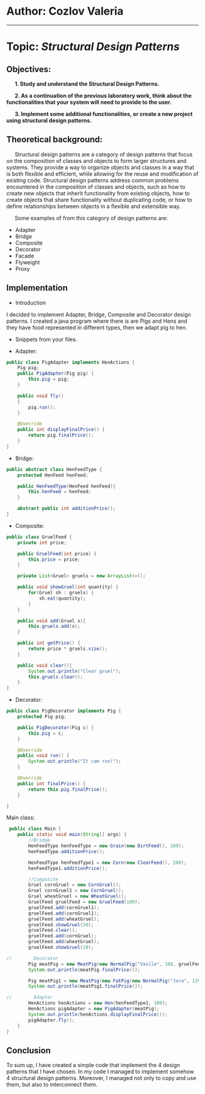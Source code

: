 # Author: Cozlov Valeria

----

# Topic: *Structural Design Patterns*
## Objectives:
&ensp; &ensp; __1. Study and understand the Structural Design Patterns.__

&ensp; &ensp; __2. As a continuation of the previous laboratory work, think about the functionalities that your system will need to provide to the user.__

&ensp; &ensp; __3. Implement some additional functionalities, or create a new project using structural design patterns.__

## Theoretical background:
&ensp; &ensp; Structural design patterns are a category of design patterns that focus on the composition of classes and objects to form larger structures and systems. They provide a way to organize objects and classes in a way that is both flexible and efficient, while allowing for the reuse and modification of existing code. Structural design patterns address common problems encountered in the composition of classes and objects, such as how to create new objects that inherit functionality from existing objects, how to create objects that share functionality without duplicating code, or how to define relationships between objects in a flexible and extensible way.

&ensp; &ensp; Some examples of from this category of design patterns are:

* Adapter
* Bridge
* Composite
* Decorator
* Facade
* Flyweight
* Proxy

## Implementation

* Introduction

I decided to implement Adapter, Bridge, Composite and Decorator design patterns.
I created a java program where there is are Pigs and Hens and they have food represented in different types, then we adapt pig to hen.

* Snippets from your files.

* Adapter:

```java
public class PigAdapter implements HenActions {
    Pig pig;
    public PigAdapter(Pig pig) {
        this.pig = pig;
    }

    public void fly()
    {
        pig.run();
    }

    @Override
    public int displayFinalPrice() {
        return pig.finalPrice();
    }
}
```

* Bridge:

```java
public abstract class HenFeedType {
    protected HenFeed henFeed;

    public HenFeedType(HenFeed henFeed){
        this.henFeed = henFeed;
    }

    abstract public int additionPrice();
}
```

* Composite:

```java
public class GruelFeed {
    private int price;

    public GruelFeed(int price) {
        this.price = price;
    }

    private List<Gruel> gruels = new ArrayList<>();

    public void showGruel(int quantity) {
        for(Gruel sh : gruels) {
            sh.eat(quantity);
        }
    }

    public void add(Gruel s){
        this.gruels.add(s);
    }

    public int getPrice() {
        return price * gruels.size();
    }

    public void clear(){
        System.out.println("Clear gruel");
        this.gruels.clear();
    }
}
```

* Decorator:

```java
public class PigDecorator implements Pig {
    protected Pig pig;

    public PigDecorator(Pig c) {
        this.pig = c;
    }

    @Override
    public void run() {
        System.out.println("It cam run!");
    }

    @Override
    public int finalPrice() {
        return this.pig.finalPrice();
    }

}
```

Main class:

```java
 public class Main {
    public static void main(String[] args) {
        //Bridge
        HenFeedType henFeedType = new Grain(new DirtFeed(), 100);
        henFeedType.additionPrice();

        HenFeedType henFeedType1 = new Corn(new ClearFeed(), 200);
        henFeedType1.additionPrice();

        //Composite
        Gruel cornGruel = new CornGruel();
        Gruel cornGruel1 = new CornGruel();
        Gruel wheatGruel = new WheatGruel();
        GruelFeed gruelFeed = new GruelFeed(100);
        gruelFeed.add(cornGruel1);
        gruelFeed.add(cornGruel1);
        gruelFeed.add(wheatGruel);
        gruelFeed.showGruel(50);
        gruelFeed.clear();
        gruelFeed.add(cornGruel);
        gruelFeed.add(wheatGruel);
        gruelFeed.showGruel(20);

//        Decorator
        Pig meatPig = new MeatPig(new NormalPig("Vasile", 100, gruelFeed), 10);
        System.out.println(meatPig.finalPrice());

        Pig meatPig1 = new MeatPig(new FatPig(new NormalPig("Jora", 120, gruelFeed), 30), 20);
        System.out.println(meatPig1.finalPrice());

//        Adapter
        HenActions henActions = new Hen(henFeedType1, 100);
        HenActions pigAdapter = new PigAdapter(meatPig);
        System.out.println(henActions.displayFinalPrice());
        pigAdapter.fly();
    }
}
```
## Conclusion
To sum up, I have created a simple code that implement the 4 design patterns that I have chosen.
In my code I managed to implement somehow 4 structural design patterns. Moreover, I managed not only to copy and use them,
but also to interconnect them.